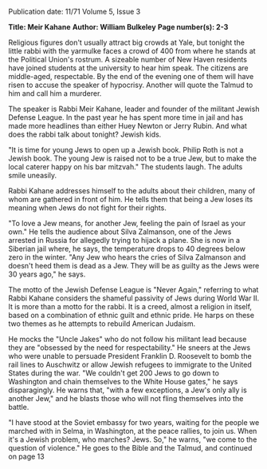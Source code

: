 Publication date: 11/71
Volume 5, Issue 3

**Title: Meir Kahane**
**Author: William Bulkeley**
**Page number(s): 2-3**

Religious figures don't usually attract big crowds at Yale, but tonight the little rabbi with the yarmulke faces a crowd of 400 from where he stands at the Political Union's rostrum. A sizeable number of New Haven residents have joined students at the university to hear him speak. The citizens are middle-aged, respectable. By the end of the evening one of them will have risen to accuse the speaker of hypocrisy. Another will quote the Talmud to him and call him a murderer. 

The speaker is Rabbi Meir Kahane, leader and founder of the militant Jewish Defense League. In the past year he has spent more time in jail and has made more headlines than either Huey Newton or Jerry Rubin. And what does the rabbi talk about tonight? Jewish kids. 

"It is time for young Jews to open up a Jewish book. Philip Roth is not a Jewish book. The young Jew is raised not to be a true Jew, but to make the local caterer happy on his bar mitzvah." The students laugh. The adults smile uneasily. 

Rabbi Kahane addresses himself to the adults about their children, many of whom are gathered in front of him. He tells them that being a Jew loses its meaning when Jews do not fight for their rights. 

"To love a Jew means, for another Jew, feeling the pain of Israel as your own." He tells the audience about Silva Zalmanson, one of the Jews arrested in Russia for allegedly trying to hijack a plane. She is now in a Siberian jail where, he says, the temperature drops to 40 degrees below zero in the winter. "Any Jew who hears the cries of Silva Zalmanson and doesn't heed them is dead as a Jew. They will be as guilty as the Jews were 30 years ago," he says. 

The motto of the Jewish Defense League is "Never Again," referring to what Rabbi Kahane considers the shameful passivity of Jews during World War II. It is more than a motto for the rabbi. It is a creed, almost a religion in itself, based on a combination of ethnic guilt and ethnic pride. He harps on these two themes as he attempts to rebuild American Judaism. 

He mocks the "Uncle Jakes" who do not follow his militant lead because they are "obsessed by the need for respectability." He sneers at the Jews who were unable to persuade President Franklin D. Roosevelt to bomb the rail lines to Auschwitz or allow Jewish refugees to immigrate to the United States during the war. "We couldn't get 200 Jews to go down to Washington and chain themselves to the White House gates," he says disparagingly. He warns that, "with a few exceptions, a Jew's only ally is another Jew," and he blasts those who will not fling themselves into the battle. 

"I have stood at the Soviet embassy for two years, waiting for the people we marched with in Selma, in Washington, at the peace rallies, to join us. When it's a Jewish problem, who marches? Jews. So," he warns, "we come to the question of violence." He goes to the Bible and the Talmud, and continued on page 13
